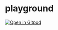 # playground

[![Open in Gitpod](https://gitpod.io/button/open-in-gitpod.svg)](https://gitpod.io/#https://github.com/sergioadonis/playground)
